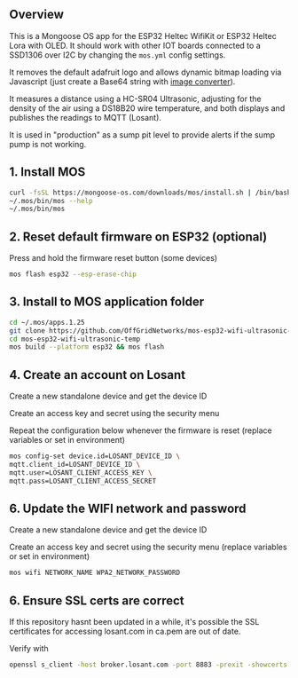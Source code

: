 ## Overview

This is a Mongoose OS app for the ESP32 Heltec WifiKit or ESP32 Heltec Lora with OLED.   It should work with other IOT boards connected to a SSD1306 over I2C by changing the `mos.yml` config settings.

It removes the default adafruit logo and allows dynamic bitmap loading via Javascript (just
create a Base64 string with [image converter](https://www.espruino.com/Image+Converter)).

It measures a distance using a HC-SR04 Ultrasonic, adjusting for the density of the air using a DS18B20 wire temperature, and both displays and publishes the readings to MQTT (Losant).

It is used in "production" as a sump pit level to provide alerts if the sump pump is not working.

## 1. Install MOS

``` bash
curl -fsSL https://mongoose-os.com/downloads/mos/install.sh | /bin/bash
~/.mos/bin/mos --help      
~/.mos/bin/mos
```

## 2. Reset default firmware on ESP32 (optional)

Press and hold the firmware reset button (some devices)

``` bash
mos flash esp32 --esp-erase-chip
```

## 3. Install to MOS application folder

``` bash
cd ~/.mos/apps.1.25
git clone https://github.com/OffGridNetworks/mos-esp32-wifi-ultrasonic-temp.git
cd mos-esp32-wifi-ultrasonic-temp
mos build --platform esp32 && mos flash
```

## 4. Create an account on Losant

Create a new standalone device and get the device ID

Create an access key and secret using the security menu

Repeat the configuration below whenever the firmware is reset (replace variables or set in environment)

``` bash
mos config-set device.id=LOSANT_DEVICE_ID \
mqtt.client_id=LOSANT_DEVICE_ID \
mqtt.user=LOSANT_CLIENT_ACCESS_KEY \
mqtt.pass=LOSANT_CLIENT_ACCESS_SECRET
```

## 6. Update the WIFI network and password

Create a new standalone device and get the device ID

Create an access key and secret using the security menu (replace variables or set in environment)

``` bash
mos wifi NETWORK_NAME WPA2_NETWORK_PASSWORD
```

## 6. Ensure SSL certs are correct

If this repository hasnt been updated in a while, it's possible the SSL certificates for accessing losant.com in ca.pem are out of date.

Verify with 

``` bash
openssl s_client -host broker.losant.com -port 8883 -prexit -showcerts
```